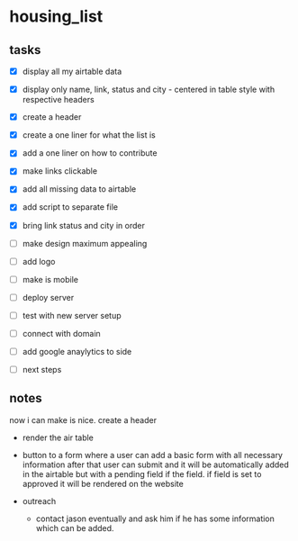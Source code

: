 # housing_list



## tasks

- [x] display all my airtable data
- [x] display only name, link, status and city - centered in table style with respective headers
- [x] create a header 
- [x] create a one liner for what the list is  
- [x] add a one liner on how to contribute
- [x] make links clickable 
- [x] add all missing data to airtable 
- [x] add script to separate file 
- [x] bring link status and city in order
- [ ] make design maximum appealing
- [ ] add logo 
- [ ] make is mobile
- [ ] deploy server
- [ ] test with new server setup 
- [ ] connect with domain
- [ ] add google anaylytics to side
- [ ] next steps  



## notes 

now i can make is nice. create a header 


- render the air table 
- button to a form where a user can add a basic form with all necessary information after that user can submit and it will be automatically added in the airtable but with a pending field if the field. if field is set to approved it will be rendered on the website



- outreach
    - contact jason eventually and ask him if he has some information which can be added.